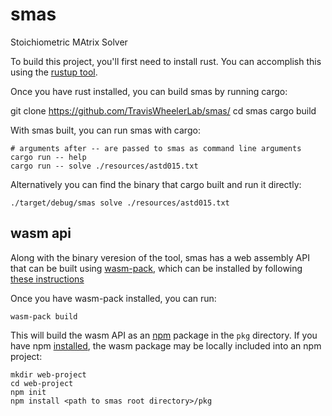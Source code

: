 # smas
Stoichiometric MAtrix Solver

To build this project, you'll first need to install rust. You can accomplish this using the [rustup tool](https://www.rust-lang.org/tools/install).

Once you have rust installed, you can build smas by running cargo:

  git clone https://github.com/TravisWheelerLab/smas/
  cd smas
  cargo build
 
With smas built, you can run smas with cargo:

```
# arguments after -- are passed to smas as command line arguments
cargo run -- help
cargo run -- solve ./resources/astd015.txt
```  

Alternatively you can find the binary that cargo built and run it directly:

```
./target/debug/smas solve ./resources/astd015.txt
```

## wasm api

Along with the binary veresion of the tool, smas has a web assembly API that can be built using [wasm-pack](https://github.com/rustwasm/wasm-pack), which can be installed by following [these instructions](https://rustwasm.github.io/wasm-pack/installer/)

Once you have wasm-pack installed, you can run:

```
wasm-pack build
```

This will build the wasm API as an [npm](https://www.npmjs.com/) package in the `pkg` directory.
If you have npm [installed](https://docs.npmjs.com/downloading-and-installing-node-js-and-npm), the wasm package may be locally included into an npm project:

```
mkdir web-project
cd web-project
npm init
npm install <path to smas root directory>/pkg
```
